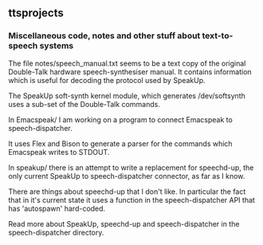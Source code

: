 ## ttsprojects

### Miscellaneous code, notes and other stuff about text-to-speech systems

The file notes/speech_manual.txt seems to be a text copy of the original
Double-Talk hardware speech-synthesiser manual.  It contains information
which is useful for decoding the protocol used by SpeakUp.

The SpeakUp soft-synth kernel module, which generates /dev/softsynth uses a
sub-set of the Double-Talk commands.

In Emacspeak/ I am working on a program to connect Emacspeak to 
speech-dispatcher.

It uses Flex and Bison to generate a parser for the commands which Emacspeak 
writes to STDOUT.

In speakup/ there is an attempt to write a replacement for speechd-up, the
only current SpeakUp to speech-dispatcher connector, as far as I know.

There are things about speechd-up that I don't like.  In particular the fact 
that in it's current state it uses a function in the speech-dispatcher API that 
has 'autospawn' hard-coded.

Read more about SpeakUp, speechd-up and speech-dispatcher in the 
speech-dispatcher directory.





